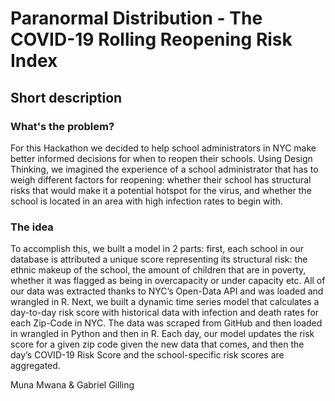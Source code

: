 # Paranormal Distribution - The COVID-19 Rolling Reopening Risk Index

## Short description

### What's the problem?

For this Hackathon we decided to help school administrators in NYC make better informed decisions for when to reopen their schools. Using Design Thinking, we imagined the experience of a school administrator that has to weigh different factors for reopening: whether their school has structural risks that would make it a potential hotspot for the virus, and whether the school is located in an area with high infection rates to begin with. 

### The idea

To accomplish this, we built a model in 2 parts: first, each school in our database is attributed a unique score representing its structural risk: the ethnic makeup of the school, the amount of children that are in poverty, whether it was flagged as being in overcapacity or under capacity etc. All of our data was extracted thanks to NYC’s Open-Data API and was loaded and wrangled in R. Next, we built a dynamic time series model that calculates a day-to-day risk score with historical data with infection and death rates for each Zip-Code in NYC. The data was scraped from GitHub and then loaded in wrangled in Python and then in R. Each day, our model updates the risk score for a given zip code given the new data that comes, and then the day’s COVID-19 Risk Score and the school-specific risk scores are aggregated.

Muna Mwana & Gabriel Gilling
